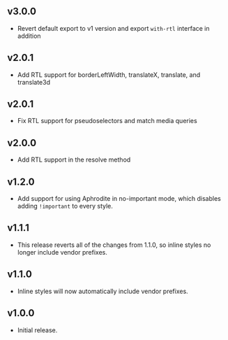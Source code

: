 ## v3.0.0
- Revert default export to v1 version and export `with-rtl` interface in addition

## v2.0.1
- Add RTL support for borderLeftWidth, translateX, translate, and translate3d

## v2.0.1
- Fix RTL support for pseudoselectors and match media queries

## v2.0.0
- Add RTL support in the resolve method

## v1.2.0

- Add support for using Aphrodite in no-important mode, which disables adding
  `!important` to every style.

## v1.1.1

- This release reverts all of the changes from 1.1.0, so inline styles no longer
  include vendor prefixes.

## v1.1.0

- Inline styles will now automatically include vendor prefixes.

## v1.0.0

- Initial release.
